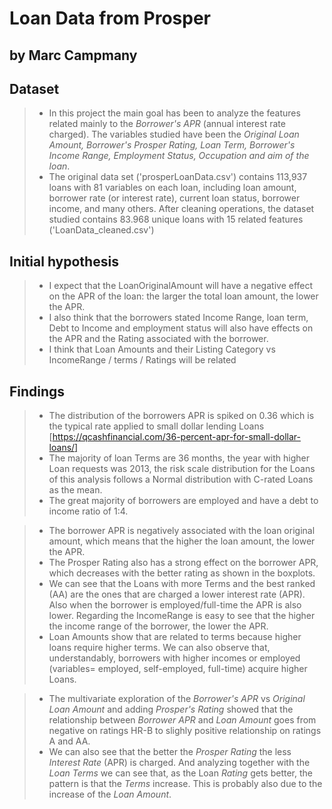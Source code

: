 # Loan Data from Prosper
## by Marc Campmany


## Dataset

> - In this project the main goal has been to analyze the features related mainly to the _Borrower's APR_ (annual interest rate charged). The variables studied have been the _Original Loan Amount, Borrower's Prosper Rating, Loan Term, Borrower's Income Range, Employment Status, Occupation and aim of the loan_.
> - The original data set ('prosperLoanData.csv') contains 113,937 loans with 81 variables on each loan, including loan amount, borrower rate (or interest rate), current loan status, borrower income, and many others. After cleaning operations, the dataset studied contains 83.968 unique loans with 15 related features ('LoanData_cleaned.csv')


## Initial hypothesis
> - I expect that the LoanOriginalAmount will have a negative effect on the APR of the loan: the larger the total loan amount, the lower the APR.
> - I also think that the borrowers stated Income Range, loan term, Debt to Income and employment status will also have effects on the APR and the Rating associated with the borrower.
> - I think that Loan Amounts and their Listing Category vs IncomeRange / terms / Ratings will be related

## Findings
> - The distribution of the borrowers APR is spiked on 0.36 which is the typical rate applied to small dollar lending Loans [https://qcashfinancial.com/36-percent-apr-for-small-dollar-loans/]
> - The majority of loan Terms are 36 months, the year with higher Loan requests was 2013, the risk scale distribution for the Loans of this analysis follows a Normal distribution with C-rated Loans as the mean.
> - The great majority of borrowers are employed and have a debt to income ratio of 1:4.

> - The borrower APR is negatively associated with the loan original amount, which means that the higher the loan amount, the lower the APR.
> - The Prosper Rating also has a strong effect on the borrower APR, which decreases with the better rating as shown in the boxplots.
> - We can see that the Loans with more Terms and the best ranked (AA) are the ones that are charged a lower interest rate (APR). Also when the borrower is employed/full-time the APR is also lower. Regarding the IncomeRange is easy to see that the higher the income range of the borrower, the lower the APR.
> - Loan Amounts show that are related to terms because higher loans require higher terms. We can also observe that, understandably, borrowers with higher incomes or employed (variables= employed, self-employed, full-time) acquire higher Loans.

> - The multivariate exploration of the _Borrower's APR_ vs _Original Loan Amount_ and adding _Prosper's Rating_ showed that the relationship between _Borrower APR_ and _Loan Amount_ goes from negative on ratings HR-B to slighly positive relationship on ratings A and AA.
> - We can also see that the better the _Prosper Rating_ the less _Interest Rate_ (APR) is charged. And analyzing together with the _Loan Terms_ we can see that, as the Loan _Rating_ gets better, the pattern is that the _Terms_ increase. This is probably also due to the increase of the _Loan Amount_.
